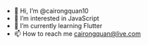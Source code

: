 - 👋 Hi, I’m @cairongquan10
- 👀 I’m interested in JavaScript
- 🌱 I’m currently learning Flutter
- 📫 How to reach me cairongquan@live.com

<!---
cairongquan/cairongquan is a ✨ special ✨ repository because its `README.md` (this file) appears on your GitHub profile.
You can click the Preview link to take a look at your changes.
--->
